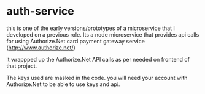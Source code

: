 # auth-service
this is one of the early versions/prototypes of a microservice that I developed on a previous role. Its a node microservice that provides api calls for using Authorize.Net card payment gateway service (http://www.authorize.net/)

it wrappped up the Authorize.Net API calls as per needed on frontend of that project. 

The keys used are masked in the code. you will need your account with Authorize.Net to be able to use keys and api. 
